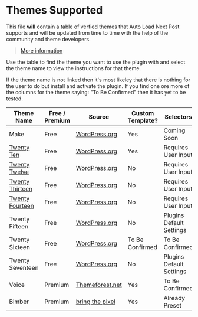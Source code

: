 # Themes Supported

This file **will** contain a table of verfied themes that Auto Load Next Post supports and will be updated from time to time with the help of the community and theme developers.

> [More information](https://github.com/seb86/Auto-Load-Next-Post/issues/63)

Use the table to find the theme you want to use the plugin with and select the theme name to view the instructions for that theme.

If the theme name is not linked then it's most likeley that there is nothing for the user to do but install and activate the plugin. If you find one ore more of the columns for the theme saying: "To Be Confirmed" then it has yet to be tested.

Theme Name | Free / Premium | Source | Custom Template? | Selectors | Custom Post Nav
------------ | ------------- | ------------- | ------------- | ------------- | -------------
Make | Free | [WordPress.org](https://wordpress.org/themes/make/) | Yes | Coming Soon | No
[Twenty Ten](https://github.com/seb86/alnp-theme-support/tree/master/twentyten) | Free | [WordPress.org](https://wordpress.org/themes/twentyten/) | Yes | Requires User Input | No
[Twenty Twelve](https://github.com/seb86/alnp-theme-support/tree/master/twentytwelve) | Free | [WordPress.org](https://wordpress.org/themes/twentytwelve/) | No | Requires User Input | Yes
[Twenty Thirteen](https://github.com/seb86/alnp-theme-support/tree/master/twentythirteen) | Free | [WordPress.org](https://wordpress.org/themes/twentythirteen/) | No | Requires User Input | Yes
[Twenty Fourteen](https://github.com/seb86/alnp-theme-support/tree/master/twentyfourteen) | Free | [WordPress.org](https://wordpress.org/themes/twentyfourteen/) | No | Requires User Input | No
Twenty Fifteen | Free | [WordPress.org](https://wordpress.org/themes/twentyfifteen/) | No | Plugins Default Settings | No
Twenty Sixteen | Free | [WordPress.org](https://wordpress.org/themes/twentysixteen/) | To Be Confirmed | To Be Confirmed | To Be Confirmed
Twenty Seventeen | Free | [WordPress.org](https://wordpress.org/themes/twentyseventeen/) | No | Plugins Default Settings | To Be Confirmed
Voice | Premium | [Themeforest.net](https://themeforest.net/item/voice-clean-newsmagazine-wordpress-theme/9646105) | Yes | To Be Confirmed | To Be Confirmed
Bimber | Premium | [bring the pixel](http://www.bringthepixel.com/) | Yes | Already Preset | -
